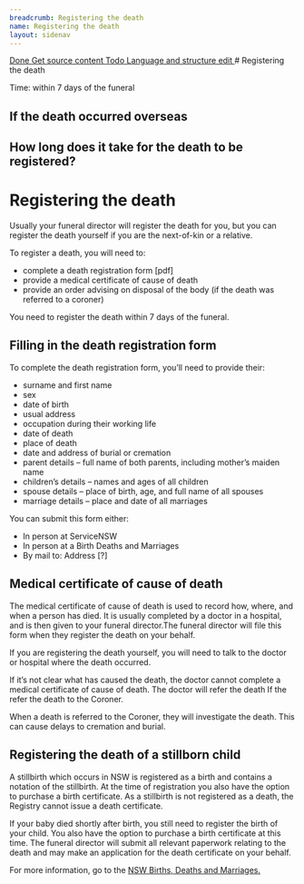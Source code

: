 ```yaml
---
breadcrumb: Registering the death
name: Registering the death
layout: sidenav
---
```

<a class="au-progress-indicator__link au-progress-indicator__link--done" href="#url">
      <span class="au-progress-indicator__status">Done</span>
      Get source content
    </a>
    <a class="au-progress-indicator__link au-progress-indicator__link--todo" href="#url">
              <span class="au-progress-indicator__status">Todo</span>
              Language and structure edit
            </a>
<!--
            <a class="au-progress-indicator__link au-progress-indicator__link--todo" href="#url">
                      <span class="au-progress-indicator__status">To Do</span>
                      Researcher review
                </a>
            <a class="au-progress-indicator__link au-progress-indicator__link--todo" href="#url">
                      <span class="au-progress-indicator__status">To Do</span>
                      User testing
                </a>
            <a class="au-progress-indicator__link au-progress-indicator__link--todo" href="#url">
                          <span class="au-progress-indicator__status">To Do</span>
                      Stakeholder review/pair writing
                </a>
            <a class="au-progress-indicator__link au-progress-indicator__link--todo" href="#url">
                          <span class="au-progress-indicator__status">To Do</span>
                          Live
                </a>
            -->
# Registering the death

Time: within 7 days of the funeral

## If the death occurred overseas
## How long does it take for the death to be registered?

# Registering the death
Usually your funeral director will register the death for you, but you can register the death yourself if you are the next-of-kin or a relative.

To register a death, you will need to:
* complete a death registration form [pdf]
* provide a medical certificate of cause of death
* provide an order advising on disposal of the body (if the death was referred to a coroner)

You need to register the death within 7 days of the funeral.

## Filling in the death registration form
To complete the death registration form, you’ll need to provide their:

* surname and first name
* sex
* date of birth
* usual address
* occupation during their working life
* date of death
* place of death
* date and address of burial or cremation
* parent details – full name of both parents, including mother’s maiden name
* children’s details – names and ages of all children
* spouse details – place of birth, age, and full name of all spouses
* marriage details –  place and date of all marriages

You can submit this form either:
* In person at ServiceNSW
* In person at a Birth Deaths and Marriages
* By mail to:
      Address [?]

## Medical certificate of cause of death
The medical certificate of cause of death is used to record how, where, and when a person has died. It is usually completed by a doctor in a hospital, and is then given to your funeral director.The funeral director will file this form when they register the death on your behalf.

If you are registering the death yourself, you will need to talk to the doctor or hospital where the death occurred.

If it’s not clear what has caused the death, the doctor cannot complete a medical certificate of cause of death. The doctor will refer the death If the refer the death to the Coroner.

When a death is referred to the Coroner, they will investigate the death. This can cause delays to cremation and burial.

## Registering the death of a stillborn child
A stillbirth which occurs in NSW is registered as a birth and contains a notation of the stillbirth. At the time of registration you also have the option to purchase a birth certificate. As a stillbirth is not registered as a death, the Registry cannot issue a death certificate.

If your baby died shortly after birth, you still need to register the birth of your child. You also have the option to purchase a birth certificate at this time. The funeral director will submit all relevant paperwork relating to the death and may make an application for the death certificate on your behalf.

For more information, go to the [NSW Births, Deaths and Marriages.](https://www.bdm.nsw.gov.au/perinatal#Howtoregister)
<!-- https://legalanswers.sl.nsw.gov.au/rest-assured-legal-guide-wills-estates-and-funerals/stillborn-babies -->
